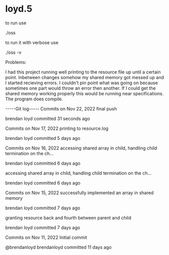 # loyd.5
to run use 

./oss

to run it with verbose use

./oss -v

Problems:

I had this project running well printing to the resource file up until a certain point. 
Inbetween changes somehow my shared memory got messed up and I started recieving errors.
I couldn't pin point what was going on because sometimes one part would throw an error then another.
If I could get the shared memory working properly this would be running near specifications.
The program does compile.

-----Git log-----
Commits on Nov 22, 2022
final push

brendan loyd committed 31 seconds ago
 
Commits on Nov 17, 2022
printing to resource.log

brendan loyd committed 5 days ago
 
Commits on Nov 16, 2022
accessing shared array in child, handling child termination on the ch… 

brendan loyd committed 6 days ago
 
accessing shared array in child, handling child termination on the ch… 

brendan loyd committed 6 days ago
 
Commits on Nov 15, 2022
successfully implemented an array in shared memory

brendan loyd committed 7 days ago
 
granting resource back and fourth between parent and child

brendan loyd committed 7 days ago
 
Commits on Nov 11, 2022
Initial commit

@brendanloyd
brendanloyd committed 11 days ago
  
